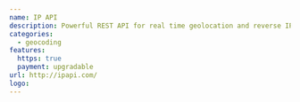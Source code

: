 ```yaml
---
name: IP API
description: Powerful REST API for real time geolocation and reverse IP lookup.
categories:
  - geocoding
features:
  https: true
  payment: upgradable
url: http://ipapi.com/
logo:
---
```

